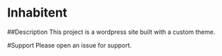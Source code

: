 # Inhabitent

##Description
This project is a wordpress site built with a custom theme.

#Support
Please open an issue for support.
